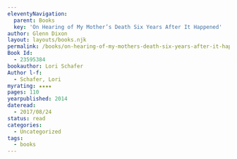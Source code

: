 ```yaml
---
eleventyNavigation:
  parent: Books
  key: 'On Hearing of My Mother’s Death Six Years After It Happened'
author: Glenn Dixon
layout: layouts/books.njk
permalink: /books/on-hearing-of-my-mothers-death-six-years-after-it-happened/
Book Id:
  - 23595384
bookauthor: Lori Schafer
Author l-f:
  - Schafer, Lori
myrating: ★★★★
pages: 110
yearpublished: 2014
dateread:
  - 2017/08/24
status: read
categories:
  - Uncategorized
tags:
  - books
---
```

